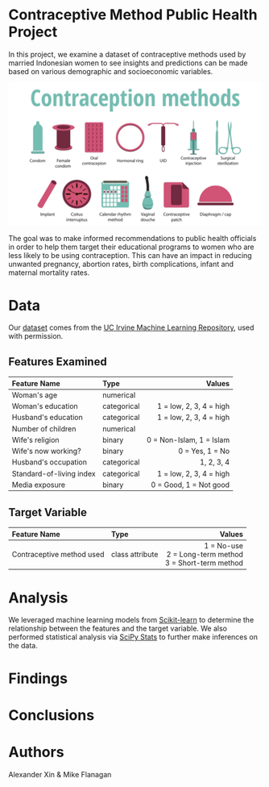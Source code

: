 # Contraceptive Method Public Health Project
In this project, we examine a dataset of contraceptive methods used by married Indonesian women to see insights and predictions can be made based on various demographic and socioeconomic variables.

![contraception methods](contraception_methods.jpg)

The goal was to make informed recommendations to public health officials in order to help them target their educational programs to women who are less likely to be using contraception. This can have an impact in reducing unwanted pregnancy, abortion rates, birth complications, infant and maternal mortality rates.

# Data
Our [dataset](https://archive.ics.uci.edu/ml/datasets/Contraceptive+Method+Choice) comes from the [UC Irvine Machine Learning Repository](https://archive.ics.uci.edu/ml/index.php), used with permission.

## Features Examined
Feature Name             |  Type         |     Values
:------------------------|:--------------|-------------:
Woman's age              | numerical     | 
Woman's education        | categorical   | 1 = low, 2, 3, 4 = high
Husband's education      | categorical   | 1 = low, 2, 3, 4 = high
Number of children       | numerical     | 
Wife's religion          | binary        | 0 = Non-Islam, 1 = Islam
Wife's now working?      | binary        | 0 = Yes, 1 = No
Husband's occupation     | categorical   | 1, 2, 3, 4
Standard-of-living index | categorical   | 1 = low, 2, 3, 4 = high
Media exposure           | binary        | 0 = Good, 1 = Not good

## Target Variable
Feature Name             |  Type           |     Values
:------------------------|:----------------|-------------:
Contraceptive method used| class attribute |  1 = No-use <br> 2 = Long-term method <br> 3 = Short-term method 

# Analysis
We leveraged machine learning models from [Scikit-learn](https://scikit-learn.org/stable/) to determine the relationship between the features and the target variable. We also performed statistical analysis via [SciPy Stats](https://docs.scipy.org/doc/scipy/reference/stats.html) to further make inferences on the data.

# Findings

# Conclusions

# Authors
Alexander Xin & Mike Flanagan

